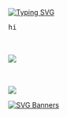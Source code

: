 <div>
<a href="https://git.io/typing-svg"><img src="https://readme-typing-svg.demolab.com?font=Pixelify+Sans&size=25&pause=1000&color=13F7A9&width=500&height=120&lines=welcome+to+my+epic+github+profile;hope+you+will+enjoy+your+stay+%3A);why+are+you+still+here%3F;please+dont+hurt+me;stop+looking+at+me+like+that;im+not+weird...+you+are;please+leave+%3A);i+think+its+time+for+you+to+leave" alt="Typing SVG" /></a>
<pre>
hi
</pre>
<br><br>
<img src="https://camo.githubusercontent.com/491c35555cba4a99c512d30077450413dd53da7d8f234bfca9984ae18112f905/68747470733a2f2f6d656469612e67697068792e636f6d2f6d656469612f316a674c44474431426e3237652f67697068792e676966"/>
<br><br><br>
    
[![](https://img.shields.io/badge/osu!-ff66ab)](https://osu.ppy.sh/users/4606212)
</div>



[![SVG Banners](https://svg-banners.vercel.app/api?type=typeWriter&text1=Hacker%20Typer%20👨‍💻&width=800&height=400)](https://github.com/Akshay090/svg-banners)
